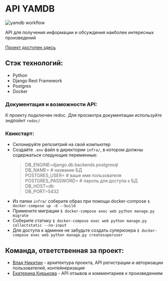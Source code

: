 # API YAMDB
![yamdb workflow](https://github.com/inferno2f/yamdb_final/actions/workflows/yamdb_workflow.yml/badge.svg)

API для получения информации и обсуждения наиболее интересных произведений

[Проект доступен здесь](http://84.252.137.118/api/v1/users/)
## Стэк технологий:
- Python
- Django Rest Framework
- Postgres
- Docker
### Документация и возможности API:
К проекту подключен redoc. Для просмотра документации используйте эндпойнт `redoc/`

### Квикстарт:

- Склонируйте репозитрий на свой компьютер
- Создайте `.env` файл в директории `infra/`, в котором должны содержаться следующие переменные:
    >DB_ENGINE=django.db.backends.postgresql\
    >DB_NAME= # название БД\
    >POSTGRES_USER= # ваше имя пользователя\
    >POSTGRES_PASSWORD= # пароль для доступа к БД\
    >DB_HOST=db\
    >DB_PORT=5432
- Из папки `infra/` соберите образ при помощи docker-compose
`$ docker-compose up -d --build`
- Примените миграции
`$ docker-compose exec web python manage.py migrate`
- Соберите статику
`$ docker-compose exec web python manage.py collectstatic --no-input`
- Для доступа к админке не забудьте создать суперюзера
`$ docker-compose exec web python manage.py createsuperuser`

## Команда, ответственная за проект:
- [Влад Никитин](https://github.com/inferno2f) - архитектура проекта, API регистрации и авторизации пользователей, контейнеризация
- [Екатерина Кирькова](https://github.com/kate-kirkova) - API отзывов и комментариев к произведениям